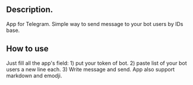 ## Description.
App for Telegram.
Simple way to send message to your bot users by IDs base.

## How to use
Just fill all the app's field: 1) put your token of bot. 2) paste list of your bot users a new line each. 3) Write message and send.
App also support markdown and emodji.
